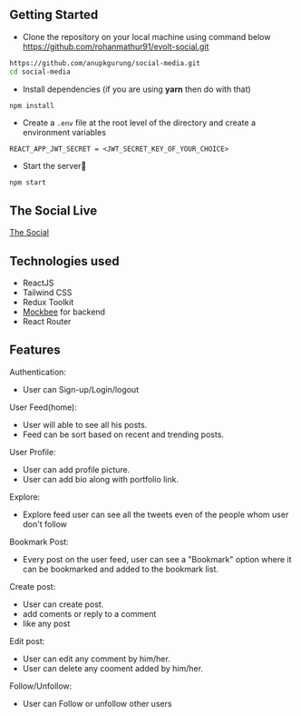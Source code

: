 ## Getting Started
- Clone the repository on your local machine using command below
https://github.com/rohanmathur91/evolt-social.git

```sh
https://github.com/anupkgurung/social-media.git
cd social-media
```
- Install dependencies (if you are using **yarn** then do with that)

```sh
npm install
```

- Create a `.env` file at the root level of the directory and create a environment variables

```
REACT_APP_JWT_SECRET = <JWT_SECRET_KEY_OF_YOUR_CHOICE>
```

- Start the server🚀

```
npm start
```

## The Social Live
[The Social](https://thesocial.vercel.app)


## Technologies used
- ReactJS
- Tailwind CSS
- Redux Toolkit
- [Mockbee](https://mockbee.netlify.app/) for backend
- React Router


## Features

Authentication:
- User can Sign-up/Login/logout

User Feed(home):
- User will able to see all his posts.
- Feed can be sort based on recent and trending posts.

User Profile:
- User can add profile picture.
- User can add bio along with portfolio link.

Explore:
- Explore feed user can see all the tweets even of the people whom user don't follow

Bookmark Post:
- Every post on the user feed, user can see a "Bookmark" option where it can be bookmarked and added to the bookmark list.

Create post:
- User can create post.
- add coments or reply to a comment
- like any post

Edit post:
- User can edit any comment by him/her.
- User can delete any cooment added by him/her.

Follow/Unfollow:
- User can Follow or unfollow other users


